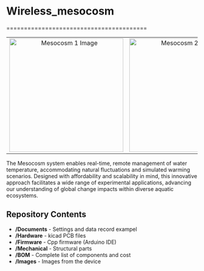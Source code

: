 # Wireless_mesocosm
========================================
<table class="table table-hover table-striped table-bordered">
  <tr align="center">
   <td><img src="Images/Mesocosm_Field.jpg" alt="Mesocosm 1 Image" width="300"></td>
   <td><img src="Images/Mesocosm_3D.jpg" alt="Mesocosm 2 Image" width="300"></td>
  </tr>
</table>
The Mesocosm system enables real-time, remote management of water temperature, accommodating natural fluctuations and simulated warming scenarios. Designed with affordability and scalability in mind, this innovative approach facilitates a wide range of experimental applications, advancing our understanding of global change impacts within diverse aquatic ecosystems.


Repository Contents
-------------------

* **/Documents** - Settings and data record exampel
* **/Hardware** - kicad PCB files
* **/Firmware** - Cpp firmware (Arduino IDE)
* **/Mechanical** - Structural parts
* **/BOM** - Complete list of components and cost
* **/Images** - Images from the device
